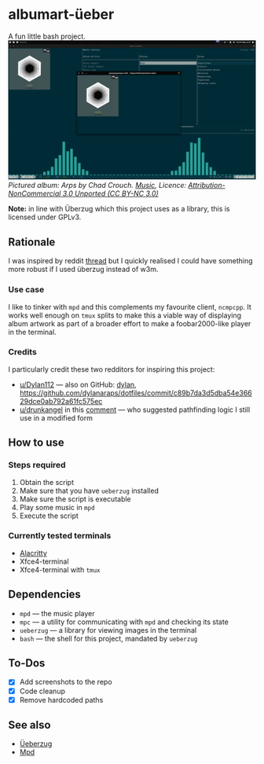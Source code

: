 # albumart-üeber
A fun little bash project.
![screenshot](screenshots/arps.png)
*Pictured album: Arps by Chad Crouch. [Music](https://www.freemusicarchive.org/music/Chad_Crouch/Arps), Licence: [Attribution-NonCommercial 3.0 Unported (CC BY-NC 3.0)](https://creativecommons.org/licenses/by-nc/3.0/)*

**Note:** in line with Überzug which this project uses as a library, this is licensed under GPLv3.

## Rationale
I was inspired by reddit [thread](https://www.reddit.com/r/unixporn/comments/3q4y1m/openbox_music_now_with_tmux_and_album_art/) but I quickly realised I could have something more robust if I used überzug instead of w3m.

### Use case
I like to tinker with `mpd` and this complements my favourite client, `ncmpcpp`. It works well enough on `tmux` splits to make this a viable way of displaying album artwork as part of a broader effort to make a foobar2000-like player in the terminal.

### Credits
I particularly credit these two redditors for inspiring this project:
* [u/Dylan112](https://www.reddit.com/user/Dylan112/) — also on GitHub: [dylan](https://github.com/dylanaraps), https://github.com/dylanaraps/dotfiles/commit/c89b7da3d5dba54e36629dce0ab792a61fc575ec
* [u/drunkangel](https://www.reddit.com/user/drunkangel/) in this [comment](https://www.reddit.com/r/unixporn/comments/3q4y1m/openbox_music_now_with_tmux_and_album_art/cwdld2t/) — who suggested pathfinding logic I still use in a modified form

## How to use
### Steps required
1. Obtain the script
2. Make sure that you have `ueberzug` installed
3. Make sure the script is executable
4. Play some music in `mpd`
5. Execute the script

### Currently tested terminals
* [Alacritty](https://github.com/alacritty/alacritty)
* Xfce4-terminal
* Xfce4-terminal with `tmux`


## Dependencies
* `mpd` — the music player
* `mpc` — a utility for communicating with `mpd` and checking its state
* `ueberzug` — a library for viewing images in the terminal
* `bash` — the shell for this project, mandated by `ueberzug`

## To-Dos
* [x] Add screenshots to the repo
* [x] Code cleanup
* [x] Remove hardcoded paths

## See also
* [Üeberzug](https://github.com/seebye/ueberzug)
* [Mpd](https://www.musicpd.org/)
